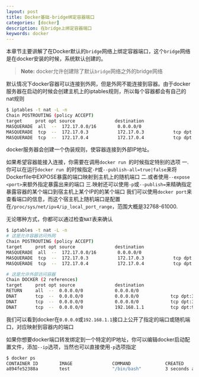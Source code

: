 ```yaml
---
layout: post
title: Docker基础-bridge绑定容器端口
categories: [docker]
description: 在bridge上绑定容器端口
keywords: docker
---
```

本章节主要讲解了在Docker默认的`bridge`网络上绑定容器端口，这个`bridge`网络是在docker安装的时候，系统默认创建的。
> **Note:** docker允许创建除了默认`bridge`网络之外的bridge网络

<!--more-->

默认情况下docker容器可以连接到外网，但是外网不能连接到容器。由于docker服务器在启动的时候会创建主机上的iptables规则，所以每个容器都会有自己的nat规则
```bash
$ iptables -t nat -L -n
Chain POSTROUTING (policy ACCEPT)
target     prot opt source               destination         
MASQUERADE  all  --  172.17.0.0/16        0.0.0.0/0           
MASQUERADE  tcp  --  172.17.0.3           172.17.0.3           tcp dpt:5000
MASQUERADE  tcp  --  172.17.0.4           172.17.0.4           tcp dpt:5000
```
docker服务器会创建一个伪装规则，使容器连接到外部IP地址。

如果希望容器能接入连接，你需要在调用`docker run `的时候指定特别的选项
一.你可以在运行`docker run `的时候指定`-P`或`--publish-all=true|false`来将Dockerfile中EXPOSE暴露的端口映射到主机上的随机端口
二.或者使用`--expose <port>`来额外指定暴露出来的端口
三.映射还可以使用`-p`或`--publish=`来精确指定暴露容器的某个端口到宿主机上某个IP的的某个端口
我们可以使用`docker port`来查看端口的信息，而这个宿主机上随机端口是配置在`/proc/sys/net/ipv4/ip_local_port_range`，范围大概是32768-61000.



无论哪种方式，你都可以通过检查`NAT`表来确认
```bash
$ iptables -t nat -L -n
# 这是允许容器访问外网
Chain POSTROUTING (policy ACCEPT)
target     prot opt source               destination         
MASQUERADE  all  --  172.17.0.0/16        0.0.0.0/0           
MASQUERADE  tcp  --  172.17.0.3           172.17.0.3           tcp dpt:5000
MASQUERADE  tcp  --  172.17.0.4           172.17.0.4           tcp dpt:5000

# 这是允许外部访问容器
Chain DOCKER (2 references)
target     prot opt source               destination         
RETURN     all  --  0.0.0.0/0            0.0.0.0/0           
DNAT       tcp  --  0.0.0.0/0            0.0.0.0/0            tcp dpt:32768 to:172.17.0.3:5000
DNAT       tcp  --  0.0.0.0/0            0.0.0.0/0            tcp dpt:32769 to:172.17.0.4:5000
DNAT       tcp  --  0.0.0.0/0            192.168.1.1          tcp dpt:9292 to:172.17.0.11:80
```

我们可以看到docker在`0.0.0.0`或`192.168.1.1`接口上公开了指定的端口或随机端口，对应映射到容器内的端口

如果你想要docker端口转发绑定到一个特定的IP地址，你可以编辑docker启动配置文件，添加`--ip`选项，当然也可以直接使用`-p`选项指定
```bash
$ docker ps
CONTAINER ID        IMAGE               COMMAND             CREATED             STATUS              PORTS                      NAMES
a894fe52388a        test                "/bin/bash"         3 seconds ago       Up 1 seconds        192.168.1.1:9298->80/tcp   romantic_shannon
```
